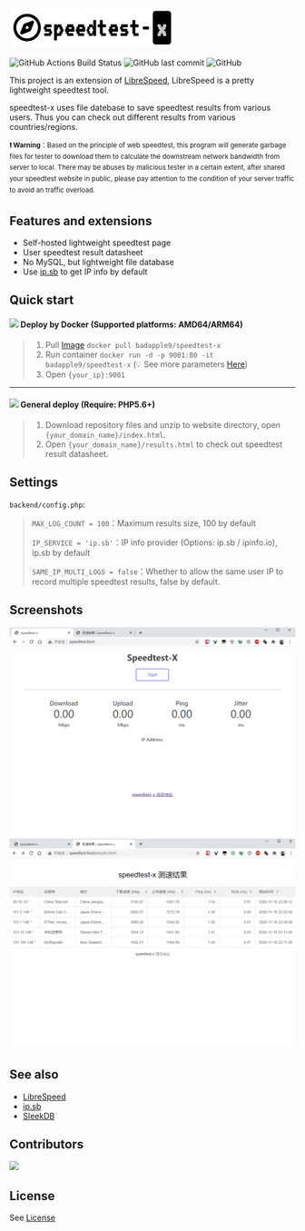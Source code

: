 <img src='https://raw.githubusercontent.com/BadApple9/images/main/logo.png'></img>

![GitHub Actions Build Status](https://img.shields.io/github/actions/workflow/status/badapple9/speedtest-x/docker-build.yml) ![GitHub last commit](https://img.shields.io/github/last-commit/badapple9/speedtest-x) ![GitHub](https://img.shields.io/github/license/badapple9/speedtest-x)

This project is an extension of [LibreSpeed](https://github.com/librespeed/speedtest), LibreSpeed is a pretty lightweight speedtest tool.

speedtest-x uses file datebase to save speedtest results from various users. Thus you can check out different results from various countries/regions.


<sup>**❗ Warning**：Based on the principle of web speedtest, this program will generate garbage files for tester to download them to calculate the downstream network bandwidth from server to local. There may be abuses by malicious tester in a certain extent, after shared your speedtest website in public, please pay attention to the condition of your server traffic to avoid an traffic overload.</sup>

## Features and extensions
 - Self-hosted lightweight speedtest page
 - User speedtest result datasheet
 - No MySQL, but lightweight file database
 - Use [ip.sb](https://ip.sb) to get IP info by default

## Quick start

#### <img src='https://img.icons8.com/fluency/512/docker.png' width="2%"></img> Deploy by Docker (Supported platforms: AMD64/ARM64)
> 1. Pull [Image](https://hub.docker.com/r/badapple9/speedtest-x) `docker pull badapple9/speedtest-x`
> 2. Run container `docker run -d -p 9001:80 -it badapple9/speedtest-x` (💡 See more parameters [Here](https://github.com/BadApple9/speedtest-x/wiki/Docker-deploy))
>3. Open `{your_ip}:9001`

-------

#### <img src='https://img.icons8.com/dusk/512/php.png' width="2%"></img> General deploy (Require: PHP5.6+)

>1. Download repository files and unzip to website directory, open `{your_domain_name}/index.html`.
>2. Open `{your_domain_name}/results.html` to check out speedtest result datasheet.

## Settings

`backend/config.php`:
> 
> `MAX_LOG_COUNT = 100`：Maximum results size, 100 by default
>
> `IP_SERVICE = 'ip.sb'`：IP info provider (Options: ip.sb / ipinfo.io), ip.sb by default
>
> `SAME_IP_MULTI_LOGS = false`：Whether to allow the same user IP to record multiple speedtest results, false by default.


## Screenshots

![index](https://raw.githubusercontent.com/BadApple9/images/main/indexdemo.png)
![results](https://raw.githubusercontent.com/BadApple9/images/main/resultsdemo.png)

## See also
 - [LibreSpeed](https://github.com/librespeed/speedtest)
 - [ip.sb](https://ip.sb)
 - [SleekDB](https://github.com/rakibtg/SleekDB)

## Contributors

<a href="https://github.com/badapple9/speedtest-x/graphs/contributors">
  <img src="https://contrib.rocks/image?repo=badapple9/speedtest-x" />
</a>

## License

See [License](https://github.com/BadApple9/speedtest-x/blob/master/LICENSE)
